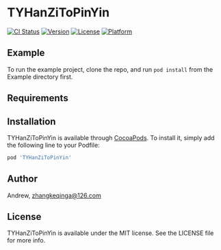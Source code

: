 # TYHanZiToPinYin

[![CI Status](https://img.shields.io/travis/Andrew/TYHanZiToPinYin.svg?style=flat)](https://travis-ci.org/Andrew/TYHanZiToPinYin)
[![Version](https://img.shields.io/cocoapods/v/TYHanZiToPinYin.svg?style=flat)](https://cocoapods.org/pods/TYHanZiToPinYin)
[![License](https://img.shields.io/cocoapods/l/TYHanZiToPinYin.svg?style=flat)](https://cocoapods.org/pods/TYHanZiToPinYin)
[![Platform](https://img.shields.io/cocoapods/p/TYHanZiToPinYin.svg?style=flat)](https://cocoapods.org/pods/TYHanZiToPinYin)

## Example

To run the example project, clone the repo, and run `pod install` from the Example directory first.

## Requirements

## Installation

TYHanZiToPinYin is available through [CocoaPods](https://cocoapods.org). To install
it, simply add the following line to your Podfile:

```ruby
pod 'TYHanZiToPinYin'
```

## Author

Andrew, zhangkeqinga@126.com

## License

TYHanZiToPinYin is available under the MIT license. See the LICENSE file for more info.
